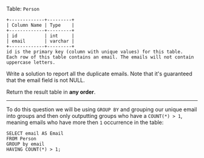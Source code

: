 Table: `Person`
```
+-------------+---------+
| Column Name | Type    |
+-------------+---------+
| id          | int     |
| email       | varchar |
+-------------+---------+
id is the primary key (column with unique values) for this table.
Each row of this table contains an email. The emails will not contain uppercase letters.
```
Write a solution to report all the duplicate emails. Note that it's guaranteed that the email field is not NULL.

Return the result table in **any order**.
***
To do this question we will be using `GROUP BY` and grouping our unique email into groups and then only outputting groups who have a `COUNT(*) > 1`, meaning emails who have more then `1` occurrence in the table:
```mysql
SELECT email AS Email
FROM Person
GROUP by email
HAVING COUNT(*) > 1;
```